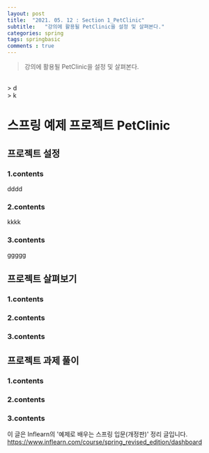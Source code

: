```yaml
---
layout: post
title:  "2021. 05. 12 : Section 1_PetClinic"
subtitle:   "강의에 활용될 PetClinic을 설정 및 살펴본다."
categories: spring
tags: springbasic
comments : true
---
```

> 강의에 활용될 PetClinic을 설정 및 살펴본다.
<br>
> d
<br>
> k

# 스프링 예제 프로젝트 PetClinic

## 프로젝트 설정
### 1.contents
dddd
### 2.contents
kkkk
### 3.contents
ggggg

## 프로젝트 살펴보기
### 1.contents
### 2.contents
### 3.contents


## 프로젝트 과제 풀이
### 1.contents
### 2.contents
### 3.contents

이 글은 Inflearn의 '예제로 배우는 스프링 입문(개정판)' 정리 글입니다.
https://www.inflearn.com/course/spring_revised_edition/dashboard